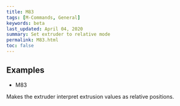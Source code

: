 ```yaml
---
title: M83
tags: [M-Commands, General] 
keywords: beta 
last_updated: April 04, 2020 
summary: Set extruder to relative mode 
permalink: M83.html
toc: false 
---
```



## Examples

* M83

Makes the extruder interpret extrusion values as relative positions.

